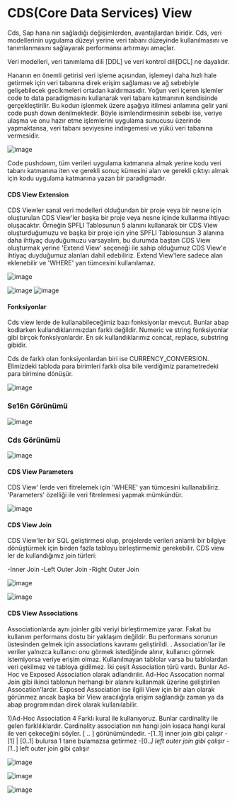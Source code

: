 # CDS(Core Data Services) View

  Cds, Sap hana nın sağladığı değişimlerden, avantajlardan biridir.
Cds, veri modellerinin uygulama düzeyi yerine veri tabanı düzeyinde kullanılmasını ve tanımlanmasını sağlayarak performansı artırmayı amaçlar.

  Veri modelleri, veri tanımlama dili [DDL] ve veri kontrol dili[DCL] ne dayalıdır.

  Hananın en önemli getirisi veri işleme açısından, işlemeyi daha hızlı hale getirmek için veri tabanına direk erişim sağlaması ve ağ sebebiyle gelişebilecek gecikmeleri ortadan kaldırmasıdır.
Yoğun veri içeren işlemler  code to data paradigmasını kullanarak veri tabanı katmanının kendisinde gerçekleştirilir. Bu kodun işlenmek üzere aşağıya itilmesi anlamına gelir yani code push down denilmektedir. Böyle isimlendirmesinin sebebi ise, veriye ulaşma ve onu hazır etme işlemlerini uygulama sunucusu üzerinde yapmaktansa, veri tabanı seviyesine indirgemesi ve yükü veri tabanına vermesidir. 

![image](https://user-images.githubusercontent.com/76265899/202611456-918e2cfb-6d46-47f6-8cea-a6b3fdd3b939.png)

  Code pushdown, tüm verileri uygulama katmanına almak yerine kodu veri tabanı katmanına iten ve gerekli sonuç kümesini alan ve gerekli çıktıyı almak için kodu uygulama katmanına yazan bir paradigmadır.

#### CDS View Extension 

  CDS Viewler sanal veri modelleri olduğundan bir proje veya bir nesne için oluşturulan CDS View'ler başka bir proje veya nesne içinde kullanma ihtiyacı oluşacaktır. 
Örneğin SPFLI Tablosunun 5 alanını kullanarak bir CDS View oluşturduğumuzu ve başka bir proje için yine SPFLI Tablosunsun 3 alanına daha ihtiyaç duyduğumuzu varsayalım, bu durumda baştan CDS View oluşturmak yerine 'Extend View' seçeneği ile sahip olduğumuz CDS View'e ihtiyaç duyduğumuz alanları dahil edebiliriz. Extend View'lere sadece alan eklenebilir ve 'WHERE' yan tümcesini kullanılamaz.

![image](https://user-images.githubusercontent.com/76265899/202612936-6b5b5749-0c0c-4207-b0d2-2cf2ebc82598.png)

![image](https://user-images.githubusercontent.com/76265899/202613492-ee4ea526-f290-4fce-b104-58fac4768bb0.png)
![image](https://user-images.githubusercontent.com/76265899/202613538-f24fcccf-9272-4c62-a523-7dc8975ac003.png)

#### Fonksiyonlar

  Cds view lerde de kullanabileceğimiz bazı fonksiyonlar mevcut. Bunlar abap kodlarken kullandıklarırmızdan farklı değildir. Numeric ve string fonksiyonlar gibi birçok fonksiyonlardır. En sık kullandıklarımız concat, replace, substring gibidir.
  
  Cds de farklı olan fonksiyonlardan biri ise CURRENCY_CONVERSION.
  Elimizdeki tabloda para birimleri farklı olsa bile verdiğimiz parametredeki para birimine dönüşür.

![image](https://user-images.githubusercontent.com/76265899/202614248-3d8a5649-9329-4adc-8c93-8f3b2720271f.png)
### Se16n Görünümü
![image](https://user-images.githubusercontent.com/76265899/202614369-6ff76e39-7e93-4b49-a2f2-6c92ccaf98ff.png)

### Cds Görünümü
![image](https://user-images.githubusercontent.com/76265899/202614273-464a93d3-1733-421f-a0d8-e6e7ff86fa98.png)

#### CDS View Parameters

  CDS View' lerde veri fitrelemek için 'WHERE' yan tümcesini kullanabiliriz. 'Parameters' özelliği ile veri fitrelemesi yapmak mümkündür.

![image](https://user-images.githubusercontent.com/76265899/202615091-0773ff8a-aa21-404e-99bd-6adcdf12271d.png)

#### CDS View Join

  CDS View'ler bir SQL geliştirmesi olup, projelerde verileri anlamlı bir bilgiye dönüştürmek için birden fazla tabloyu birleştirmemiz gerekebilir. CDS view ler de kullandığımız join türleri: 

-Inner Join
-Left Outer Join
-Right Outer Join

![image](https://user-images.githubusercontent.com/76265899/202615713-b26a66cf-88c7-4ed2-8db2-3b0412df8100.png)

![image](https://user-images.githubusercontent.com/76265899/202615744-fa8c3651-4472-4587-b127-ec8425949b76.png)

#### CDS View Associations

  Associationlarda aynı joinler gibi veriyi birleştirmemize yarar. Fakat bu kullanım performans dostu bir yaklaşım değildir.
  Bu performans sorunun üstesinden gelmek için associations kavramı geliştirildi. . Association'lar ile veriler yalnızca kullanıcı onu görmek istediğinde alınır, kullanıcı görmek istemiyorsa veriye erişim olmaz. Kullanılmayan tablolar varsa bu tablolardan veri çekilmez ve tabloya gidilmez. İki çeşit Association türü vardı. Bunlar Ad-Hoc ve Exposed Association olarak adlandırılır. Ad-Hoc Assocation normal Join gibi ikinci tablonun herhangi bir alanını kullanmak üzerine geliştirilen Assocation'lardır. Exposed Association ise ilgili View için bir alan olarak görünmez ancak başka bir View aracılığıyla erişim sağlandığı zaman ya da abap programından direk olarak kullanılabilir.
  
  1)Ad-Hoc Association
    4 Farklı kural ile kullanıyoruz. Bunlar cardinality ile gelen farklılıklardır. Cardinality association nın hangi join kısaca hangi kural ile veri çekeceğini söyler. [ .. ] görünümündedir.
-[1..1]       inner join gibi çalışır
-[1] | [0..1] bulursa 1 tane bulamazsa getirmez
-[0..*]       left outer join gibi çalışır
-[1..*]       left outer join gibi çalışır
    
  
![image](https://user-images.githubusercontent.com/76265899/202618344-9f601a9d-f030-49c1-b01a-4dff0ad9d8c0.png)

![image](https://user-images.githubusercontent.com/76265899/202618387-cedbae26-73b6-4236-9abb-8f467dfdeb8c.png)

![image](https://user-images.githubusercontent.com/76265899/202618582-ca9f6b7d-0606-4c52-a325-af53984c9cf6.png)





